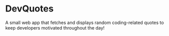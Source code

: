 # DevQuotes
A small web app that fetches and displays random coding-related quotes to keep developers motivated throughout the day!
